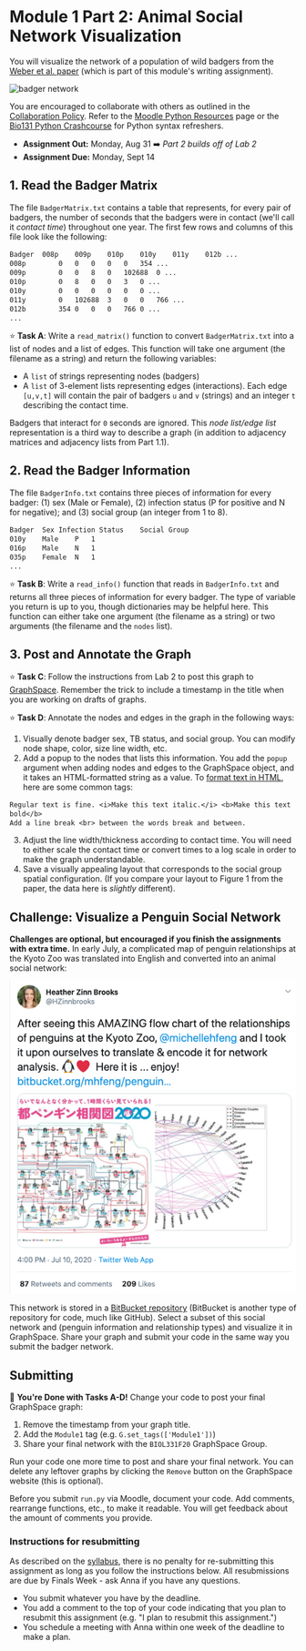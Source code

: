 # Module 1 Part 2: Animal Social Network Visualization

You will visualize the network of a population of wild badgers from the [Weber et al. paper](https://doi.org/10.1016/j.cub.2013.09.011) (which is part of this module's writing assignment).  

![badger network](https://els-jbs-prod-cdn.jbs.elsevierhealth.com/cms/attachment/a007c286-ee5a-4385-918b-4139278861f4/gr1.jpg)

You are encouraged to collaborate with others as outlined in the [Collaboration Policy](https://www.reed.edu/biology/courses/bio331/files/collaboration-policy).  Refer to the [Moodle Python Resources](https://moodle.reed.edu/mod/page/view.php?id=141006) page or the [Bio131 Python Crashcourse](https://annaritz.github.io/python-crashcourse/) for Python syntax refreshers.

* **Assignment Out:** Monday, Aug 31
:arrow_right: _Part 2 builds off of Lab 2_
* **Assignment Due:** Monday, Sept 14

## 1. Read the Badger Matrix

The file `BadgerMatrix.txt` contains a table that represents, for every pair of badgers, the number of seconds that the badgers were in contact (we'll call it _contact time_) throughout one year.  The first few rows and columns of this file look like the following:

```
Badger	008p	009p	010p	010y	011y	012b ...
008p		0	0	0	0	0	354 ...
009p		0	0	8	0	102688	0 ...
010p		0	8	0	0	3	0 ...
010y		0	0	0	0	0	0 ...
011y		0	102688	3	0	0	766 ...
012b		354	0	0	0	766	0 ...
...
```

:star: **Task A**: Write a `read_matrix()` function to convert `BadgerMatrix.txt` into a list of nodes and a list of edges.  This function will take one argument (the filename as a string) and return the following variables:
- A `list` of strings representing nodes (badgers)
- A `list` of 3-element lists representing edges (interactions). Each edge `[u,v,t]` will contain the pair of badgers `u` and `v` (strings) and an integer `t` describing the contact time.

Badgers that interact for `0` seconds are ignored.  This _node list/edge list_ representation is a third way to describe a graph (in addition to adjacency matrices and adjacency lists from Part 1.1).

## 2. Read the Badger Information

The file `BadgerInfo.txt` contains three pieces of information for every badger: (1) sex (Male or Female), (2) infection status (P for positive and N for negative); and (3) social group (an integer from 1 to 8).

```
Badger	Sex	Infection Status	Social Group
010y	Male	P	1
016p	Male	N	1
035p	Female	N	1
...
```

:star: **Task B**:  Write a `read_info()` function that reads in `BadgerInfo.txt` and returns all three pieces of information for every badger. The type of variable you return is up to you, though dictionaries may be helpful here.  This function can either take one argument (the filename as a string) or two arguments (the filename and the `nodes` list).

## 3. Post and Annotate the Graph

:star: **Task C**: Follow the instructions from Lab 2 to post this graph to [GraphSpace](http://graphspace.org/).  Remember the trick to include a timestamp in the title when you are working on drafts of graphs.

:star: **Task D**: Annotate the nodes and edges in the graph in the following ways:

1. Visually denote badger sex, TB status, and social group. You can modify node shape, color, size line width, etc.
2. Add a popup to the nodes that lists this information.  You add the `popup` argument when adding nodes and edges to the GraphSpace object, and it takes an HTML-formatted string as a value.  To [format text in HTML](http://www.simplehtmlguide.com/cheatsheet.php), here are some common tags:

```
Regular text is fine. <i>Make this text italic.</i> <b>Make this text bold</b>
Add a line break <br> between the words break and between.
```

3. Adjust the line width/thickness according to contact time. You will need to either scale the contact time or convert times to a log scale in order to make the graph understandable.
4. Save a visually appealing layout that corresponds to the social group spatial configuration.  (If you compare your layout to Figure 1 from the paper, the data here is _slightly_ different).

## Challenge: Visualize a Penguin Social Network

**Challenges are optional, but encouraged if you finish the assignments with extra time.**  In early July, a complicated map of penguin relationships at the Kyoto Zoo was translated into English and converted into an animal social network:

![penguins](figs/penguins.png)

This network is stored in a [BitBucket repository](https://bitbucket.org/mhfeng/penguins_of_kyoto/src/master/) (BitBucket is another type of repository for code, much like GitHub).  Select a subset of this social network and (penguin information and relationship types) and visualize it in GraphSpace. Share your graph and submit your code in the same way you submit the badger network.

## Submitting

:star2: **You're Done with Tasks A-D!**  Change your code to post your final GraphSpace graph:
1. Remove the timestamp from your graph title.
2. Add the `Module1` tag (e.g. `G.set_tags(['Module1'])`)
3. Share your final network with the `BIOL331F20` GraphSpace Group.  

Run your code one more time to post and share your final network. You can delete any leftover graphs by clicking the `Remove` button on the GraphSpace website (this is optional).

Before you submit `run.py` via Moodle, document your code.  Add comments, rearrange functions, etc., to make it readable.  You will get feedback about the amount of comments you provide.

### Instructions for resubmitting

As described on the [syllabus](https://www.reed.edu/biology/courses/bio331/files/syllabus.pdf), there is no penalty for re-submitting this assignment as long as you follow the instructions below. All resubmissions are due by Finals Week - ask Anna if you have any questions.

* You submit whatever you have by the deadline.
* You add a comment to the top of your code indicating that you plan to resubmit this assignment (e.g. "I plan to resubmit this assignment.")
* You schedule a meeting with Anna within one week of the deadline to make a plan.
